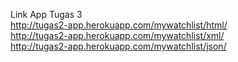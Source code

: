 Link  App Tugas 3 <br>
http://tugas2-app.herokuapp.com/mywatchlist/html/ <br>
http://tugas2-app.herokuapp.com/mywatchlist/xml/ <br>
http://tugas2-app.herokuapp.com/mywatchlist/json/ <br>
